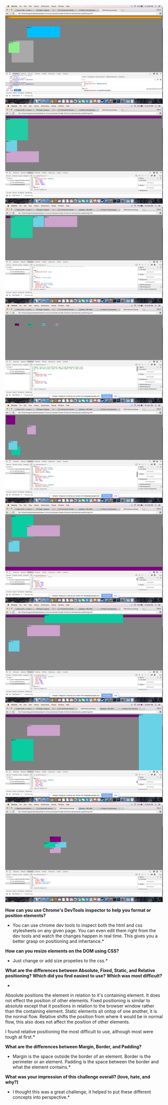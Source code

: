 ![pic 1](imgs/dt_341.png)
![pic 2](imgs/dt_342.png)
![pic 3](imgs/dt_343.png)
![pic 4](imgs/dt_344.png)
![pic 5](imgs/dt_345.png)
![pic 6](imgs/dt_346.png)
![pic 7](imgs/dt_347.png)
![pic 8](imgs/dt_348.png)
![pic 9](imgs/dt_349.png)

**How can you use Chrome's DevTools inspector to help you format or position elements?**

* You can use chrome dev tools to inspect both the html and css stylesheets on any given page. You can even edit them right from the dev tools and watch the changes happen in real time. This gives you a better grasp on positioning and inhertance.*

**How can you resize elements on the DOM using CSS?**

* Just change or add size propeties to the css.*

**What are the differences between Absolute, Fixed, Static, and Relative positioning? Which did you find easiest to use? Which was most difficult?**

* 
Absolute positions the element in relation to it's containing element. It does not effect the position of other elements.
Fixed positioning is similar to absolute except that it positions in relation to the browser window rather than the containing element.
Static elements sit ontop of one another, it is the normal flow.
Relative shifts the position from where it would be in normal flow, this also does not affect the position of other elements.

I found relative positioning the most difficult to use, although most were tough at first.*

**What are the differences between Margin, Border, and Padding?**

* Margin is the space outside the border of an element. Border is the perimeter or an element. Padding is the space between the border and what the element contains.*

**What was your impression of this challenge overall? (love, hate, and why?)**

* I thought this was a great challenge, it helped to put these different concepts into perspective.*
